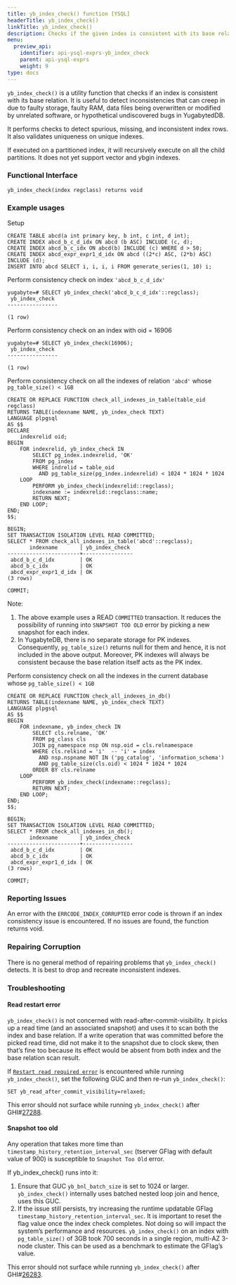 ```yaml
---
title: yb_index_check() function [YSQL]
headerTitle: yb_index_check()
linkTitle: yb_index_check()
description: Checks if the given index is consistent with its base relation.
menu:
  preview_api:
    identifier: api-ysql-exprs-yb_index_check
    parent: api-ysql-exprs
    weight: 9
type: docs
---
```


`yb_index_check()` is a utility function that checks if an index is consistent with its base relation. It is useful to detect inconsistencies that can creep in due to faulty storage, faulty RAM, data files being overwritten or modified by unrelated software, or hypothetical undiscovered bugs in YugabytedDB.

It performs checks to detect spurious, missing, and inconsistent index rows. It also validates uniqueness on unique indexes.

If executed on a partitioned index, it will recursively execute on all the child partitions. It does not yet support vector and ybgin indexes.

### Functional Interface

`yb_index_check(index regclass) returns void`

### Example usages

Setup

```
CREATE TABLE abcd(a int primary key, b int, c int, d int);
CREATE INDEX abcd_b_c_d_idx ON abcd (b ASC) INCLUDE (c, d);
CREATE INDEX abcd_b_c_idx ON abcd(b) INCLUDE (c) WHERE d > 50;
CREATE INDEX abcd_expr_expr1_d_idx ON abcd ((2*c) ASC, (2*b) ASC) INCLUDE (d);
INSERT INTO abcd SELECT i, i, i, i FROM generate_series(1, 10) i;
```

Perform consistency check on index `'abcd_b_c_d_idx'`

```
yugabyte=# SELECT yb_index_check('abcd_b_c_d_idx'::regclass);
 yb_index_check 
----------------
 
(1 row)
```

Perform consistency check on an index with oid \= 16906

```
yugabyte=# SELECT yb_index_check(16906);
 yb_index_check 
----------------
 
(1 row)
```

Perform consistency check on all the indexes of relation `'abcd'` whose `pg_table_size() < 1GB`

```
CREATE OR REPLACE FUNCTION check_all_indexes_in_table(table_oid regclass)
RETURNS TABLE(indexname NAME, yb_index_check TEXT)
LANGUAGE plpgsql
AS $$
DECLARE
    indexrelid oid;
BEGIN
    FOR indexrelid, yb_index_check IN
        SELECT pg_index.indexrelid, 'OK'
        FROM pg_index
        WHERE indrelid = table_oid
          AND pg_table_size(pg_index.indexrelid) < 1024 * 1024 * 1024
    LOOP
        PERFORM yb_index_check(indexrelid::regclass);
        indexname := indexrelid::regclass::name;
        RETURN NEXT;
    END LOOP;
END;
$$;

BEGIN;
SET TRANSACTION ISOLATION LEVEL READ COMMITTED;
SELECT * FROM check_all_indexes_in_table('abcd'::regclass);
       indexname       | yb_index_check 
-----------------------+----------------
 abcd_b_c_d_idx        | OK
 abcd_b_c_idx          | OK
 abcd_expr_expr1_d_idx | OK
(3 rows)

COMMIT;
```

Note:

1. The above example uses a READ `COMMITTED` transaction. It reduces the possibility of running into `SNAPSHOT TOO OLD` error by picking a new snapshot for each index.  
2. In YugabyteDB, there is no separate storage for PK indexes. Consequently, `pg_table_size()` returns null for them and hence, it is not included in the above output. Moreover, PK indexes will always be consistent because the base relation itself acts as the PK index. 

Perform consistency check on all the indexes in the current database whose  `pg_table_size() < 1GB`

```
CREATE OR REPLACE FUNCTION check_all_indexes_in_db()
RETURNS TABLE(indexname NAME, yb_index_check TEXT)
LANGUAGE plpgsql
AS $$
BEGIN
    FOR indexname, yb_index_check IN
        SELECT cls.relname, 'OK'
        FROM pg_class cls
        JOIN pg_namespace nsp ON nsp.oid = cls.relnamespace
        WHERE cls.relkind = 'i'  -- 'i' = index
          AND nsp.nspname NOT IN ('pg_catalog', 'information_schema')
          AND pg_table_size(cls.oid) < 1024 * 1024 * 1024
        ORDER BY cls.relname
    LOOP
        PERFORM yb_index_check(indexname::regclass);
        RETURN NEXT;
    END LOOP;
END;
$$;

BEGIN;
SET TRANSACTION ISOLATION LEVEL READ COMMITTED;
SELECT * FROM check_all_indexes_in_db();
       indexname       | yb_index_check 
-----------------------+----------------
 abcd_b_c_d_idx        | OK
 abcd_b_c_idx          | OK
 abcd_expr_expr1_d_idx | OK
(3 rows)

COMMIT;
```

### Reporting Issues

An error with the `ERRCODE_INDEX_CORRUPTED` error code is thrown if an index consistency issue is encountered. If no issues are found, the function returns void.

### Repairing Corruption

There is no general method of repairing problems that `yb_index_check()` detects. It is best to drop and recreate inconsistent indexes.

### Troubleshooting

#### Read restart error

`yb_index_check()` is not concerned with read-after-commit-visibility. It picks up a read time (and an associated snapshot) and uses it to scan both the index and base relation. If a write operation that was committed before the picked read time, did not make it to the snapshot due to clock skew, then that’s fine too because its effect would be absent from both index and the base relation scan result.

If [`Restart read required error`](https://docs.yugabyte.com/preview/architecture/transactions/read-restart-error/) is encountered while running `yb_index_check()`, set the following GUC and then re-run `yb_index_check()`:

```
SET yb_read_after_commit_visibility=relaxed;
```

This error should not surface while running `yb_index_check()` after GHI\#[27288](https://github.com/yugabyte/yugabyte-db/issues/27288).

#### Snapshot too old

Any operation that takes more time than `timestamp_history_retention_interval_sec` (tserver GFlag with default value of 900\) is susceptible to `Snapshot Too Old` error.

If yb\_index\_check() runs into it:

1. Ensure that GUC `yb_bnl_batch_size` is set to 1024 or larger. `yb_index_check()` internally uses batched nested loop join and hence, uses this GUC.  
2. If the issue still persists, try increasing the runtime updatable GFlag `timestamp_history_retention_interval_sec`. It is important to reset the flag value once the index check completes. Not doing so will impact the system’s performance and resources. `yb_index_check()` on an index with `pg_table_size()` of 3GB took 700 seconds in a single region, multi-AZ 3-node cluster. This can be used as a benchmark to estimate the GFlag’s value.

This error should not surface while running `yb_index_check()` after GHI\#[26283](https://github.com/yugabyte/yugabyte-db/issues/26283).

### 

